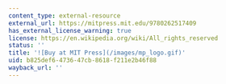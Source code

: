 ```yaml
---
content_type: external-resource
external_url: https://mitpress.mit.edu/9780262517409
has_external_license_warning: true
license: https://en.wikipedia.org/wiki/All_rights_reserved
status: ''
title: '![Buy at MIT Press](/images/mp_logo.gif)'
uid: b825def6-4736-47cb-8618-f211e2b46f88
wayback_url: ''
---
```

